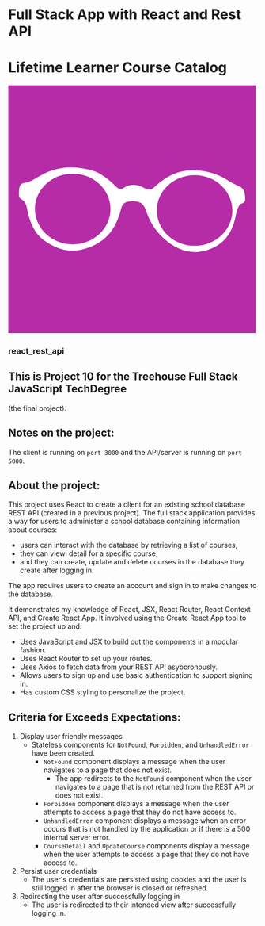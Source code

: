 # Full Stack App with React and Rest API
# Lifetime Learner Course Catalog

![glasses](client/src/components/glasses.png)
### react_rest_api

## This is Project 10 for the Treehouse Full Stack JavaScript TechDegree
(the final project).

## Notes on the project:
The client is running on `port 3000` and the API/server is running on `port 5000`.

## About the project:

This project uses React to create a client for an existing school database REST API (created in a previous project). The full stack application provides a way for users to administer a school database containing information about courses: 
- users can interact with the database by retrieving a list of courses, 
- they can viewi detail for a specific course, 
- and they can create, update and delete courses in the database they create after logging in.

The app requires users to create an account and sign in to make changes to the database. 

It demonstrates my knowledge of React, JSX, React Router, React Context API, and Create React App.
It involved using the Create React App tool to set the project up and:

- Uses JavaScript and JSX to build out the components in a modular fashion.
- Uses React Router to set up your routes.
- Uses Axios to fetch data from your REST API asybcronously.
- Allows users to sign up and use basic authentication to support signing in.
- Has custom CSS styling to personalize the project.


## Criteria for Exceeds Expectations:

1.  Display user friendly messages
    - Stateless components for `NotFound`, `Forbidden`, and `UnhandledError` have been created.
        - `NotFound` component displays a message when the user navigates to a page that does not exist.
            - The app redirects to the `NotFound` component when the user navigates to a page that is not returned from the REST API or does not exist.
        - `Forbidden` component displays a message when the user attempts to access a page that they do not have access to.
        - `UnhandledError` component displays a message when an error occurs that is not handled by the application or if there is a 500 internal server error.
        - `CourseDetail` and `UpdateCourse` components display a message when the user attempts to access a page that they do not have access to.
2. Persist user credentials
    - The user's credentials are persisted using cookies and the user is still logged in after the browser is closed or refreshed.
3.  Redirecting the user after successfully logging in
    - The user is redirected to their intended view after successfully logging in.
